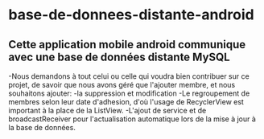 # base-de-donnees-distante-android
Cette application mobile android communique avec une base de données distante MySQL
-----------------------------------------------------------------------------------
-Nous demandons à tout celui ou celle qui voudra bien contribuer sur ce projet, de savoir que nous avons géré que l'ajouter
membre, et nous souhaitons ajouter:
-la suppression et modification
-Le regroupement de membres selon leur date d'adhesion, d'où l'usage de RecyclerView est important à la place de la ListView.
-L'ajout de service et de broadcastReceiver pour l'actualisation automatique lors de la mise à jour à la base de données.
